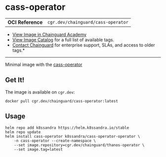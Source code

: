 <!--monopod:start-->
# cass-operator
| | |
| - | - |
| **OCI Reference** | `cgr.dev/chainguard/cass-operator` |


* [View Image in Chainguard Academy](https://edu.chainguard.dev/chainguard/chainguard-images/reference/cass-operator/overview/)
* [View Image Catalog](https://console.enforce.dev/images/catalog) for a full list of available tags.
* [Contact Chainguard](https://www.chainguard.dev/chainguard-images) for enterprise support, SLAs, and access to older tags.*

---
<!--monopod:end-->

<!--overview:start-->
Minimal image with the [cass-operator](https://github.com/k8ssandra/cass-operator)
<!--overview:end-->

<!--getting:start-->
## Get It!
The image is available on `cgr.dev`:

```
docker pull cgr.dev/chainguard/cass-operator:latest
```
<!--getting:end-->

<!--body:start-->
## Usage

```shell
helm repo add k8ssandra https://helm.k8ssandra.io/stable
helm repo update
helm install cass-operator k8ssandra/cass-operator-operator \
    -n cass-operator --create-namespace \
    --set image.repository=cgr.dev/chainguard/thanos-operator \
    --set image.tag=latest
```
<!--body:end-->
